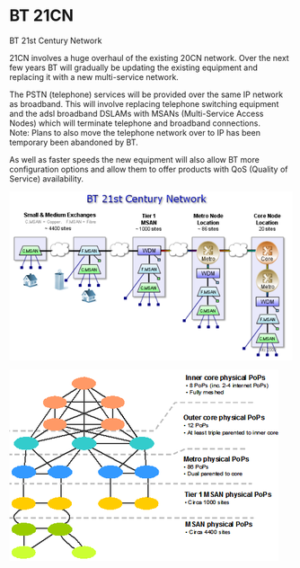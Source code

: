 # BT 21CN


BT 21st Century Network

21CN involves a huge overhaul of the existing 20CN network. Over the
next few years BT will gradually be updating the existing equipment and
replacing it with a new multi-service network.

The PSTN (telephone) services will be provided over the same IP network
as broadband. This will involve replacing telephone switching equipment
and the adsl broadband DSLAMs with MSANs (Multi-Service Access Nodes)
which will terminate telephone and broadband connections.\
Note: Plans to also move the telephone network over to IP has been
temporary been abandoned by BT.

As well as faster speeds the new equipment will also allow BT more
configuration options and allow them to offer products with QoS (Quality
of Service) availability.

![](./images/15007857.png?width=485)

![](./images/15007863.png?width=480)

